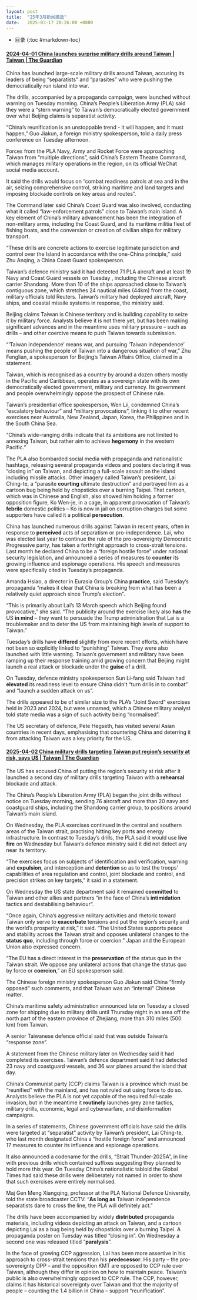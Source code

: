 ```yaml
---
layout: post
title:  "25年3月新闻摘选"
date:   2025-03-17 20:26:00 +0800
---
```


* 目录
  {:toc #markdown-toc}

#### [2024-04-01 China launches surprise military drills around Taiwan | Taiwan | The Guardian](https://www.theguardian.com/world/2025/apr/01/china-launches-surprise-military-drills-around-taiwan)

China has launched large-scale military drills around Taiwan, accusing its leaders of being “separatists” and “parasites” who were pushing the democratically run island into war.

The drills, accompanied by a propaganda campaign, were launched without warning on Tuesday morning. China’s People’s Liberation Army (PLA) said they were a “stern warning” to Taiwan’s democratically elected government over what Beijing claims is separatist activity.

“China’s reunification is an unstoppable trend - it will happen, and it must happen,” Guo Jiakun, a foreign ministry spokesperson, told a daily press conference on Tuesday afternoon.

Forces from the PLA Navy, Army and Rocket Force were approaching Taiwan from “multiple directions”, said China’s Eastern Theatre Command, which manages military operations in the region, on its official WeChat social media account.

It said the drills would focus on “combat readiness patrols at sea and in the air, seizing comprehensive control, striking maritime and land targets and imposing blockade controls on key areas and routes”.

The Command later said China’s Coast Guard was also involved, conducting what it called “law-enforcement patrols” close to Taiwan’s main island. A key element of China’s military advancement has been the integration of non-military arms, including the Coast Guard, and its maritime militia fleet of fishing boats, and the conversion or creation of civilian ships for military transport.

“These drills are concrete actions to exercise legitimate jurisdiction and control over the Island in accordance with the one-China principle,” said Zhu Anqing, a China Coast Guard spokesperson.

Taiwan’s defence ministry said it had detected 71 PLA aircraft and at least 19 Navy and Coast Guard vessels on Tuesday , including the Chinese aircraft carrier Shandong. More than 10 of the ships approached close to Taiwan’s contiguous zone, which stretches 24 nautical miles (44km) from the coast, military officials told Reuters. Taiwan’s military had deployed aircraft, Navy ships, and coastal missile systems in response, the ministry said.

Beijing claims Taiwan is Chinese territory and is building capability to seize it by military force. Analysts believe it is not there yet, but has been making significant advances and in the meantime uses military pressure – such as drills – and other coercive means to push Taiwan towards submission.

“‘Taiwan independence’ means war, and pursuing ‘Taiwan independence’ means pushing the people of Taiwan into a dangerous situation of war,” Zhu Fenglian, a spokesperson for Beijing’s Taiwan Affairs Office, claimed in a statement.

Taiwan, which is recognised as a country by around a dozen others mostly in the Pacific and Caribbean, operates as a sovereign state with its own democratically elected government, military and currency. Its government and people overwhelmingly oppose the prospect of Chinese rule.

Taiwan’s presidential office spokesperson, Wen Lii, condemned China’s “escalatory behaviour” and “military provocations”, linking it to other recent exercises near Australia, New Zealand, Japan, Korea, the Philippines and in the South China Sea.

“China’s wide-ranging drills indicate that its ambitions are not limited to annexing Taiwan, but rather aim to achieve **hegemony** in the western Pacific.”

The PLA also bombarded social media with propaganda and nationalistic hashtags, releasing several propaganda videos and posters declaring it was “closing in” on Taiwan, and depicting a full-scale assault on the island including missile attacks. Other imagery called Taiwan’s president, Lai Ching-te, a “parasite **courting** ultimate destruction” and portrayed him as a cartoon bug being held by chopsticks over a burning Taipei. That cartoon, which was in Chinese and English, also showed him holding a former opposition figure, Ko Wen-je, in a cage, in apparent provocation of Taiwan’s **febrile** domestic politics – Ko is now in jail on corruption charges but some supporters have called it a political **persecution**.

China has launched numerous drills against Taiwan in recent years, often in response to **perceived** acts of separatism or pro-independence. Lai, who was elected last year to continue the rule of the pro-sovereignty Democratic Progressive party, has taken a forthright approach to cross-strait tensions. Last month he declared China to be a “foreign hostile force” under national security legislation, and announced a series of measures to **counter** its growing influence and espionage operations. His speech and measures were specifically cited in Tuesday’s propaganda.

Amanda Hsiao, a director in Eurasia Group’s China **practice**, said Tuesday’s propaganda “makes it clear that China is breaking from what has been a relatively quiet approach since Trump’s election”.

“This is primarily about Lai’s 13 March speech which Beijing found provocative,” she said. “The publicity around the exercise likely also **has** the US **in mind** – they want to persuade the Trump administration that Lai is a troublemaker and to deter the US from maintaining high levels of support to Taiwan.”

Tuesday’s drills have **differed** slightly from more recent efforts, which have not been so explicitly linked to “punishing” Taiwan. They were also launched with little warning. Taiwan’s government and military have been ramping up their response training amid growing concern that Beijing might launch a real attack or blockade under the **guise** of a drill.

On Tuesday, defence ministry spokesperson Sun Li-fang said Taiwan had **elevated** its readiness level to ensure China didn’t “turn drills in to combat” and “launch a sudden attack on us”.

The drills appeared to be of similar size to the PLA’s “Joint Sword” exercises held in 2023 and 2024, but were unnamed, which a Chinese military analyst told state media was a sign of such activity being “normalised”.

The US secretary of defence, Pete Hegseth, has visited several Asian countries in recent days, emphasising that countering China and deterring it from attacking Taiwan was a key priority for the US.

#### [2025-04-02 China military drills targeting Taiwan put region’s security at risk, says US | Taiwan | The Guardian](https://www.theguardian.com/world/2025/apr/02/us-says-china-military-drills-targeting-taiwan-put-regions-security-at-risk)

The US has accused China of putting the region’s security at risk after it launched a second day of military drills targeting Taiwan with a **rehearsal** blockade and attack.

The China’s People’s Liberation Army (PLA) began the joint drills without notice on Tuesday morning, sending 76 aircraft and more than 20 navy and coastguard ships, including the Shandong carrier group, to positions around Taiwan’s main island.

On Wednesday, the PLA exercises continued in the central and southern areas of the Taiwan strait, practising hitting key ports and energy infrastructure. In contrast to Tuesday’s drills, the PLA said it would use **live fire** on Wednesday but Taiwan’s defence ministry said it did not detect any near its territory.

“The exercises focus on subjects of identification and verification, warning and **expulsion**, and interception and **detention** so as to test the troops’ capabilities of area regulation and control, joint blockade and control, and precision strikes on key targets,” it said in a statement.

On Wednesday the US state department said it remained **committed** to Taiwan and other allies and partners “in the face of China’s **intimidation** tactics and destabilising behaviour”.

“Once again, China’s aggressive military activities and rhetoric toward Taiwan only serve to **exacerbate** tensions and put the region’s security and the world’s prosperity at risk,” it said. “The United States supports peace and stability across the Taiwan strait and opposes unilateral changes to the **status quo**, including through force or coercion.” Japan and the European Union also expressed concern.

“The EU has a direct interest in the **preservation** of the status quo in the Taiwan strait. We oppose any unilateral actions that change the status quo by force or **coercion**,” an EU spokesperson said.

The Chinese foreign ministry spokesperson Guo Jiakun said China “firmly opposed” such comments, and that Taiwan was an “internal” Chinese matter.

China’s maritime safety administration announced late on Tuesday a closed zone for shipping due to military drills until Thursday night in an area off the north part of the eastern province of Zhejiang, more than 310 miles (500 km) from Taiwan.

A senior Taiwanese defence official said that was outside Taiwan’s “response zone”.

A statement from the Chinese military later on Wednesday said it had completed its exercises. Taiwan’s defence department said it had detected 23 navy and coastguard vessels, and 36 war planes around the island that day.

China’s Communist party (CCP) claims Taiwan is a province which must be “reunified” with the mainland, and has not ruled out using force to do so. Analysts believe the PLA is not yet capable of the required full-scale invasion, but in the meantime it **routinely** launches grey zone tactics, military drills, economic, legal and cyberwarfare, and disinformation campaigns.

In a series of statements, Chinese government officials have said the drills were targeted at “separatist” activity by Taiwan’s president, Lai Ching-te, who last month designated China a “hostile foreign force” and announced 17 measures to counter its influence and espionage operations.

It also announced a codename for the drills, “Strait Thunder-2025A”, in line with previous drills which contained suffixes suggesting they planned to hold more this year. On Tuesday China’s nationalistic tabloid the Global Times had said these drills were deliberately not named in order to show that such exercises were entirely normalised.

Maj Gen Meng Xiangqing, professor at the PLA National Defence University, told the state broadcaster CCTV: “**As long as** Taiwan independence separatists dare to cross the line, the PLA will definitely act.”

The drills have been accompanied by widely **distributed** propaganda materials, including videos depicting an attack on Taiwan, and a cartoon depicting Lai as a bug being held by chopsticks over a burning Taipei. A propaganda poster on Tuesday was titled “closing in”. On Wednesday a second one was released titled “**paralysis**”.

In the face of growing CCP aggression, Lai has been more assertive in his approach to cross-strait tensions than his **predecessor**. His party – the pro-sovereignty DPP – and the opposition KMT are opposed to CCP rule over Taiwan, although they differ in opinion on how to maintain peace. Taiwan’s public is also overwhelmingly opposed to CCP rule. The CCP, however, claims it has historical sovereignty over Taiwan and that the majority of people – counting the 1.4 billion in China – support “reunification”.